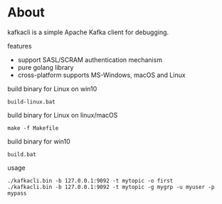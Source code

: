 # About

kafkacli is a simple Apache Kafka client for debugging.

features
 - support SASL/SCRAM authentication mechanism
 - pure golang library 
 - cross-platform supports MS-Windows, macOS and Linux


build binary for Linux on win10

    build-linux.bat    
    
    
build binary for Linux on linux/macOS

    make -f Makefile
    
    
build binary for win10

    build.bat
    
    
usage

    ./kafkacli.bin -b 127.0.0.1:9092 -t mytopic -o first
    ./kafkacli.bin -b 127.0.0.1:9092 -t mytopic -g mygrp -u myuser -p mypass
    
